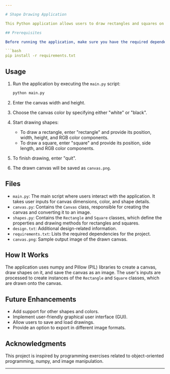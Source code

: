 ```yaml
---

# Shape Drawing Application

This Python application allows users to draw rectangles and squares on a canvas. Users can input the dimensions, position, and color of the shapes. The canvas can be exported as an image for visualizing the drawn shapes.

## Prerequisites

Before running the application, make sure you have the required dependencies installed. You can install them using the following command:

```bash
pip install -r requirements.txt
```

## Usage

1. Run the application by executing the `main.py` script:

   ```bash
   python main.py
   ```

2. Enter the canvas width and height.

3. Choose the canvas color by specifying either "white" or "black".

4. Start drawing shapes:
   - To draw a rectangle, enter "rectangle" and provide its position, width, height, and RGB color components.
   - To draw a square, enter "square" and provide its position, side length, and RGB color components.

5. To finish drawing, enter "quit".

6. The drawn canvas will be saved as `canvas.png`.

## Files

- `main.py`: The main script where users interact with the application. It takes user inputs for canvas dimensions, color, and shape details.
- `canvas.py`: Contains the `Canvas` class, responsible for creating the canvas and converting it to an image.
- `shapes.py`: Contains the `Rectangle` and `Square` classes, which define the properties and drawing methods for rectangles and squares.
- `design.txt`: Additional design-related information.
- `requirements.txt`: Lists the required dependencies for the project.
- `canvas.png`: Sample output image of the drawn canvas.

## How It Works

The application uses numpy and Pillow (PIL) libraries to create a canvas, draw shapes on it, and save the canvas as an image. The user's inputs are processed to create instances of the `Rectangle` and `Square` classes, which are drawn onto the canvas.

## Future Enhancements

- Add support for other shapes and colors.
- Implement user-friendly graphical user interface (GUI).
- Allow users to save and load drawings.
- Provide an option to export in different image formats.

## Acknowledgments

This project is inspired by programming exercises related to object-oriented programming, numpy, and image manipulation.

---
```


